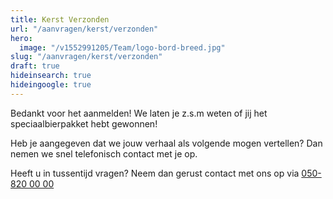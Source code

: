 ```yaml
---
title: Kerst Verzonden
url: "/aanvragen/kerst/verzonden"
hero:
  image: "/v1552991205/Team/logo-bord-breed.jpg"
slug: "/aanvragen/kerst/verzonden"
draft: true
hideinsearch: true
hideingoogle: true
---
```

Bedankt voor het aanmelden! We laten je z.s.m weten of jij het speciaalbierpakket hebt gewonnen!<br>

Heb je aangegeven dat we jouw verhaal als volgende mogen vertellen? Dan nemen we snel telefonisch contact met je op. 

Heeft u in tussentijd vragen? Neem dan gerust contact met ons op via [050-820 00 00](tel:+31508200000)
